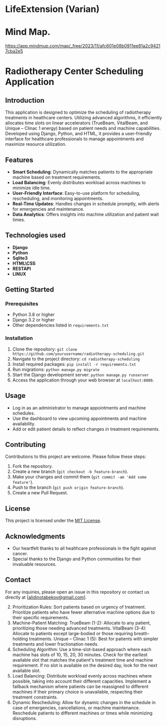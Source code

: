 # LifeExtension (<b>Varian</b>)
# Mind Map.
https://app.mindmup.com/map/_free/2023/11/afc601e08b0911ee81a2c94217cba2e5

# Radiotherapy Center Scheduling Application

## Introduction
This application is designed to optimize the scheduling of radiotherapy treatments in healthcare centers. Utilizing advanced algorithms, it efficiently allocates time slots on linear accelerators (TrueBeam, VitalBeam, and Unique – Clinac 1 energy) based on patient needs and machine capabilities. Developed using Django, Python, and HTML, it provides a user-friendly interface for healthcare professionals to manage appointments and maximize resource utilization.

## Features
- **Smart Scheduling**: Dynamically matches patients to the appropriate machine based on treatment requirements.
- **Load Balancing**: Evenly distributes workload across machines to minimize idle time.
- **User-Friendly Interface**: Easy-to-use platform for scheduling, rescheduling, and monitoring appointments.
- **Real-Time Updates**: Handles changes in schedule promptly, with alerts for emergencies and maintenance.
- **Data Analytics**: Offers insights into machine utilization and patient wait times.

## Technologies used 
- **Django**
- **Python**
- **Sqlite3**
- **HTML\CSS**
- **RESTAPI**
- **LINUX**
  
## Getting Started

### Prerequisites
- Python 3.8 or higher
- Django 3.2 or higher
- Other dependencies listed in `requirements.txt`

### Installation
1. Clone the repository:
   `git clone https://github.com/yourusername/radiotherapy-scheduling.git`
2. Navigate to the project directory:
   `cd radiotherapy-scheduling`
3. Install required packages:
   `pip install -r requirements.txt`
4. Run migrations:
   `python manage.py migrate`
5. Start the Django development server:
   `python manage.py runserver`
6. Access the application through your web browser at `localhost:8000`.

## Usage
- Log in as an administrator to manage appointments and machine schedules.
- Use the dashboard to view upcoming appointments and machine availability.
- Add or edit patient details to reflect changes in treatment requirements.

## Contributing
Contributions to this project are welcome. Please follow these steps:
1. Fork the repository.
2. Create a new branch (`git checkout -b feature-branch`).
3. Make your changes and commit them (`git commit -am 'Add some feature'`).
4. Push to the branch (`git push origin feature-branch`).
5. Create a new Pull Request.

## License
This project is licensed under the [MIT License](LICENSE).

## Acknowledgments
- Our heartfelt thanks to all healthcare professionals in the fight against cancer.
- Special thanks to the Django and Python communities for their invaluable resources.

## Contact
For any inquiries, please open an issue in this repository or contact us directly at [alidinotabekov@gmail.com].


2. Prioritization Rules:
Sort patients based on urgency of treatment.
Prioritize patients who have fewer alternative machine options due to their specific requirements.
3. Machine-Patient Matching:
TrueBeam (1-2): Allocate to any patient, prioritizing those needing advanced treatments.
VitalBeam (3-4): Allocate to patients except large-bodied or those requiring breath-holding treatments.
Unique – Clinac 1 (5): Best for patients with simpler treatments and lower fractionation needs.
4. Scheduling Algorithm:
Use a time-slot-based approach where each machine has slots of 10, 15, 20, 30 minutes.
Check for the earliest available slot that matches the patient's treatment time and machine requirement.
If no slot is available on the desired day, look for the next available slot.
5. Load Balancing:
Distribute workload evenly across machines where possible, taking into account their different capacities.
Implement a fallback mechanism where patients can be reassigned to different machines if their primary choice is unavailable, respecting their treatment constraints.
6. Dynamic Rescheduling:
Allow for dynamic changes in the schedule in case of emergencies, cancellations, or machine maintenance.
Reschedule patients to different machines or times while minimizing disruptions.
